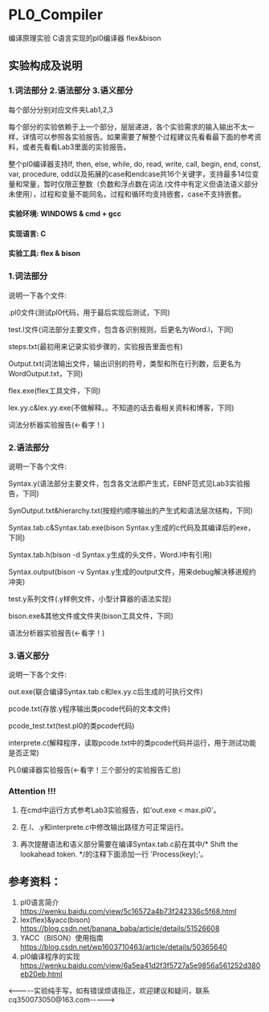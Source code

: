 # PL0_Compiler
编译原理实验  C语言实现的pl0编译器  flex&amp;bison

## 实验构成及说明
### 1.词法部分 2.语法部分 3.语义部分
每个部分分别对应文件夹Lab1,2,3

每个部分的实验依赖于上一个部分，层层递进，各个实验需求的输入输出不太一样，详情可以参照各实验报告。如果需要了解整个过程建议先看看最下面的参考资料，或者先看看Lab3里面的实验报告。

整个pl0编译器支持If, then, else, while, do, read, write, call, begin, end, const, var, procedure, odd以及拓展的case和endcase共16个关键字，支持最多14位变量和常量，暂时仅限正整数（负数和浮点数在词法.l文件中有定义但语法语义部分未使用），过程和变量不能同名，过程和循环均支持嵌套，case不支持嵌套。

#### 实验环境: WINDOWS & cmd + gcc
#### 实现语言: C
#### 实验工具: flex & bison

### 1.词法部分
说明一下各个文件: 

.pl0文件(测试pl0代码，用于最后实现后测试，下同)

test.l文件(词法部分主要文件，包含各识别规则，后更名为Word.l，下同)

steps.txt(最初用来记录实验步骤的，实验报告里面也有)

Output.txt(词法输出文件，输出识别的符号，类型和所在行列数，后更名为WordOutput.txt，下同)

flex.exe(flex工具文件，下同)

lex.yy.c&lex.yy.exe(不做解释。。不知道的话去看相关资料和博客，下同)

词法分析器实验报告(←看字！)


### 2.语法部分
说明一下各个文件: 

Syntax.y(语法部分主要文件，包含各文法即产生式，EBNF范式见Lab3实验报告，下同)

SynOutput.txt&hierarchy.txt(按规约顺序输出的产生式和语法层次结构，下同)

Syntax.tab.c&Syntax.tab.exe(bison Syntax.y生成的c代码及其编译后的exe，下同)

Syntax.tab.h(bison -d Syntax.y生成的头文件，Word.l中有引用)

Syntax.output(bison -v Syntax.y生成的output文件，用来debug解决移进规约冲突)

test.y系列文件(.y样例文件，小型计算器的语法实现)

bison.exe&其他文件或文件夹(bison工具文件，下同)

语法分析器实验报告(←看字！)


### 3.语义部分
说明一下各个文件: 

out.exe(联合编译Syntax.tab.c和lex.yy.c后生成的可执行文件)

pcode.txt(存放.y程序输出类pcode代码的文本文件)

pcode_test.txt(test.pl0的类pcode代码)

interprete.c(解释程序，读取pcode.txt中的类pcode代码并运行，用于测试功能是否正常)

PL0编译器实验报告(←看字！三个部分的实验报告汇总)


### Attention !!!
1. 在cmd中运行方式参考Lab3实验报告，如'out.exe < max.pl0'。

2. 在.l、.y和interprete.c中修改输出路径方可正常运行。

3. 再次提醒语法和语义部分需要在编译Syntax.tab.c前在其中/* Shift the lookahead token. */的注释下面添加一行 'Process(key);'。


## 参考资料：
1. pl0语言简介 https://wenku.baidu.com/view/5c16572a4b73f242336c5f68.html
2. lex(flex)&yacc(bison) https://blog.csdn.net/banana_baba/article/details/51526608
3. YACC（BISON）使用指南 https://blog.csdn.net/wp1603710463/article/details/50365640
4. pl0编译程序的实现 https://wenku.baidu.com/view/6a5ea41d2f3f5727a5e9856a561252d380eb20eb.html


<-----实验纯手写，如有错误烦请指正，欢迎建议和疑问，联系cq350073050@163.com----->
